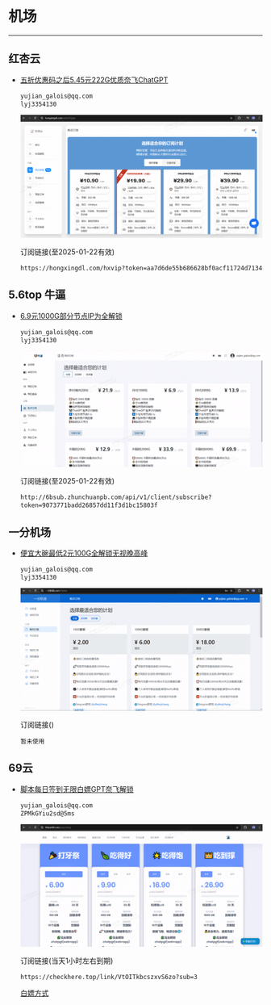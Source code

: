 # 机场

---

## 红杏云

- [五折优惠码之后5.45元222G优质奈飞ChatGPT](https://hongxingdl.com/web/#/dashboard)

  ```
  yujian_galois@qq.com
  lyj3354130
  ```

  <img src="https://raw.githubusercontent.com/GaloisLYJ/booknotes/refs/heads/master/%E4%BA%91%E6%9C%8D%E5%8A%A1%E5%99%A8%E4%B9%8B%E7%A7%91%E5%AD%A6%E4%B8%8A%E7%BD%91/file/hongxing.png" alt="优质IEPL专线" style="zoom:60%;" />

  订阅链接(至2025-01-22有效)

  ```
  https://hongxingdl.com/hxvip?token=aa7d6de55b686628bf0acf11724d7134
  ```

## 5.6top 牛逼

 - [6.9元1000G部分节点IP为全解锁](https://5.6bcloud.top/)

   ```
   yujian_galois@qq.com
   lyj3354130
   ```

   <img src="https://raw.githubusercontent.com/GaloisLYJ/booknotes/refs/heads/master/%E4%BA%91%E6%9C%8D%E5%8A%A1%E5%99%A8%E4%B9%8B%E7%A7%91%E5%AD%A6%E4%B8%8A%E7%BD%91/file/56top.png" alt="适合备用" style="zoom:60%;" />

   订阅链接(至2025-01-22有效)

   ```
   http://6bsub.zhunchuanpb.com/api/v1/client/subscribe?token=9073771badd26857dd11f3d1bc15803f
   ```

## 一分机场

 - [便宜大碗最低2元100G全解锁无视晚高峰](https://xn--4gqx1hgtfdmt.com/#/plan)

   ```
   yujian_galois@qq.com
   lyj3354130
   ```

   <img src="https://raw.githubusercontent.com/GaloisLYJ/booknotes/refs/heads/master/%E4%BA%91%E6%9C%8D%E5%8A%A1%E5%99%A8%E4%B9%8B%E7%A7%91%E5%AD%A6%E4%B8%8A%E7%BD%91/file/%E4%B8%80%E5%88%86%E6%9C%BA%E5%9C%BA.png" alt="真正的便宜大碗" style="zoom:60%;" />

   订阅链接()

   ```
   暂未使用
   ```

## 69云

  - [脚本每日签到无限白嫖GPT奈飞解锁](https://xn--4gqx1hgtfdmt.com/#/plan)

    ```
    yujian_galois@qq.com
    ZPMkGYiu2sd@5ms
    ```

    <img src="https://raw.githubusercontent.com/GaloisLYJ/booknotes/refs/heads/master/%E4%BA%91%E6%9C%8D%E5%8A%A1%E5%99%A8%E4%B9%8B%E7%A7%91%E5%AD%A6%E4%B8%8A%E7%BD%91/file/69yun.png" lt="签到领流量" style="zoom:60%;" />

    订阅链接(当天1小时左右到期)

    ```
    https://checkhere.top/link/VtOITkbcszxvS6zo?sub=3
    ```

    [白嫖方式](https://github.com/cmliu)

    



